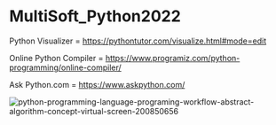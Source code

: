 # MultiSoft_Python2022

Python Visualizer = https://pythontutor.com/visualize.html#mode=edit

Online Python Compiler = https://www.programiz.com/python-programming/online-compiler/

Ask Python.com = https://www.askpython.com/

![python-programming-language-programing-workflow-abstract-algorithm-concept-virtual-screen-200850656](https://user-images.githubusercontent.com/45364252/185735056-259459c9-e747-45e9-84ff-a11a9e74cb16.jpg)
